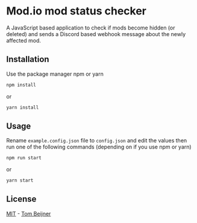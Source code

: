 # Mod.io mod status checker

A JavaScript based application to check if mods become hidden (or deleted) and sends a Discord based webhook message about the newly affected mod.

## Installation

Use the package manager npm or yarn

```bash
npm install
```

or

```bash
yarn install
```

## Usage

Rename `example.config.json` file to `config.json` and edit the values then run one of the following commands (depending on if you use npm or yarn)

```bash
npm run start
```

or

```bash
yarn start
```

## License

[MIT](https://choosealicense.com/licenses/mit/) - [Tom Beijner](https://tombeijner.com)
